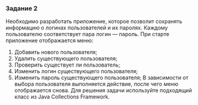 ### Задание 2
Необходимо разработать приложение, которое позволит сохранять информацию о логинах пользователей
и их паролях. Каждому пользователю соответствует
пара логин — пароль. При старте приложение отображается меню:
1. Добавить нового пользователя;
2. Удалить существующего пользователя;
3. Проверить существует ли пользователь;
4. Изменить логин существующего пользователя;
5. Изменить пароль существующего пользователя;
   В зависимости от выбора пользователя выполняется действие, после чего меню отображается снова.
   Для решения задачи используйте подходящий класс из Java Collections Framework.